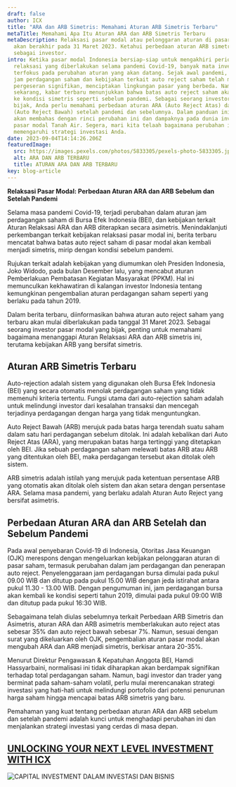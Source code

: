 ```yaml
---
draft: false
author: ICX
title: "ARA dan ARB Simetris: Memahami Aturan ARB Simetris Terbaru"
metaTitle: Memahami Apa Itu Aturan ARA dan ARB Simetris Terbaru
metaDescription: Relaksasi pasar modal atau pelonggaran aturan di pasar modal
  akan berakhir pada 31 Maret 2023. Ketahui perbedaan aturan ARB simetris
  sebagai investor.
intro: Ketika pasar modal Indonesia bersiap-siap untuk mengakhiri periode
  relaksasi yang diberlakukan selama pandemi Covid-19, banyak mata investor
  terfokus pada perubahan aturan yang akan datang. Sejak awal pandemi, aturan
  jam perdagangan saham dan kebijakan terkait auto reject saham telah mengalami
  pergeseran signifikan, menciptakan lingkungan pasar yang berbeda. Namun,
  sekarang, kabar terbaru menunjukkan bahwa batas auto reject saham akan kembali
  ke kondisi simetris seperti sebelum pandemi. Sebagai seorang investor yang
  bijak, Anda perlu memahami perbedaan aturan ARA (Auto Reject Atas) dan ARB
  (Auto Reject Bawah) setelah pandemi dan sebelumnya. Dalam panduan ini, kami
  akan membahas dengan rinci perubahan ini dan dampaknya pada dunia investasi di
  pasar modal Tanah Air. Segera, mari kita telaah bagaimana perubahan ini akan
  memengaruhi strategi investasi Anda.
date: 2023-09-04T14:14:26.206Z
featuredImage:
  src: https://images.pexels.com/photos/5833305/pexels-photo-5833305.jpeg?auto=compress&cs=tinysrgb&w=1260&h=750&dpr=2
  alt: ARA DAN ARB TERBARU
  title: ATURAN ARA DAN ARB TERBARU
key: blog-article
---
```

**Relaksasi Pasar Modal: Perbedaan Aturan ARA dan ARB Sebelum dan Setelah Pandemi**

Selama masa pandemi Covid-19, terjadi perubahan dalam aturan jam perdagangan saham di Bursa Efek Indonesia (BEI), dan kebijakan terkait Aturan Relaksasi ARA dan ARB diterapkan secara asimetris. Menindaklanjuti perkembangan terkait kebijakan relaksasi pasar modal ini, berita terbaru mencatat bahwa batas auto reject saham di pasar modal akan kembali menjadi simetris, mirip dengan kondisi sebelum pandemi.

Rujukan terkait adalah kebijakan yang diumumkan oleh Presiden Indonesia, Joko Widodo, pada bulan Desember lalu, yang mencabut aturan Pemberlakuan Pembatasan Kegiatan Masyarakat (PPKM). Hal ini memunculkan kekhawatiran di kalangan investor Indonesia tentang kemungkinan pengembalian aturan perdagangan saham seperti yang berlaku pada tahun 2019.

Dalam berita terbaru, diinformasikan bahwa aturan auto reject saham yang terbaru akan mulai diberlakukan pada tanggal 31 Maret 2023. Sebagai seorang investor pasar modal yang bijak, penting untuk memahami bagaimana menanggapi Aturan Relaksasi ARA dan ARB simetris ini, terutama kebijakan ARB yang bersifat simetris.

## Aturan ARB Simetris Terbaru

Auto-rejection adalah sistem yang digunakan oleh Bursa Efek Indonesia (BEI) yang secara otomatis menolak perdagangan saham yang tidak memenuhi kriteria tertentu. Fungsi utama dari auto-rejection saham adalah untuk melindungi investor dari kesalahan transaksi dan mencegah terjadinya perdagangan dengan harga yang tidak menguntungkan.

Auto Reject Bawah (ARB) merujuk pada batas harga terendah suatu saham dalam satu hari perdagangan sebelum ditolak. Ini adalah kebalikan dari Auto Reject Atas (ARA), yang merupakan batas harga tertinggi yang ditetapkan oleh BEI. Jika sebuah perdagangan saham melewati batas ARB atau ARB yang ditentukan oleh BEI, maka perdagangan tersebut akan ditolak oleh sistem.

ARB simetris adalah istilah yang merujuk pada ketentuan persentase ARB yang otomatis akan ditolak oleh sistem dan akan setara dengan persentase ARA. Selama masa pandemi, yang berlaku adalah Aturan Auto Reject yang bersifat asimetris.

## Perbedaan Aturan ARA dan ARB Setelah dan Sebelum Pandemi

Pada awal penyebaran Covid-19 di Indonesia, Otoritas Jasa Keuangan (OJK) merespons dengan mengeluarkan kebijakan pelonggaran aturan di pasar saham, termasuk perubahan dalam jam perdagangan dan penerapan auto reject. Penyelenggaraan jam perdagangan bursa dimulai pada pukul 09.00 WIB dan ditutup pada pukul 15.00 WIB dengan jeda istirahat antara pukul 11.30 - 13.00 WIB. Dengan pengumuman ini, jam perdagangan bursa akan kembali ke kondisi seperti tahun 2019, dimulai pada pukul 09:00 WIB dan ditutup pada pukul 16:30 WIB.

Sebagaimana telah diulas sebelumnya terkait Perbedaan ARB Simetris dan Asimetris, aturan ARA dan ARB asimetris memberlakukan auto reject atas sebesar 35% dan auto reject bawah sebesar 7%. Namun, sesuai dengan surat yang dikeluarkan oleh OJK, pengembalian aturan pasar modal akan mengubah ARA dan ARB menjadi simetris, berkisar antara 20-35%.

Menurut Direktur Pengawasan & Kepatuhan Anggota BEI, Hamdi Hassyarbaini, normalisasi ini tidak diharapkan akan berdampak signifikan terhadap total perdagangan saham. Namun, bagi investor dan trader yang berminat pada saham-saham volatil, perlu mulai merencanakan strategi investasi yang hati-hati untuk melindungi portofolio dari potensi penurunan harga saham hingga mencapai batas ARB simetris yang baru.

Pemahaman yang kuat tentang perbedaan aturan ARA dan ARB sebelum dan setelah pandemi adalah kunci untuk menghadapi perubahan ini dan menjalankan strategi investasi yang cerdas di masa depan.

## [U﻿NLOCKING YOUR NEXT LEVEL INVESTMENT WITH ICX](https://icx.id/?utm_source=content_blog&utm_medium=blog&utm_campaign=blog&utm_id=content_blog&utm_content=blog_content)

![CAPITAL INVESTMENT DALAM INVESTASI DAN BISNIS](https://icx.id/img/snapinsta.app_346119647_1435083573982006_484823168912654359_n_1080-1-.jpg)